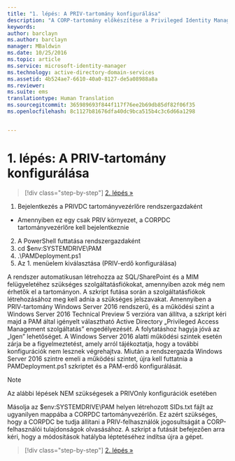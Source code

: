 ```yaml
---
title: "1. lépés: A PRIV-tartomány konfigurálása"
description: "A CORP-tartomány előkészítése a Privileged Identity Manager által szkriptek útján kezelt meglévő vagy új identitásokkal"
keywords: 
author: barclayn
ms.author: barclayn
manager: MBaldwin
ms.date: 10/25/2016
ms.topic: article
ms.service: microsoft-identity-manager
ms.technology: active-directory-domain-services
ms.assetid: 4b524ae7-6610-40a0-8127-de5a08988a8a
ms.reviewer: 
ms.suite: ems
translationtype: Human Translation
ms.sourcegitcommit: 365989693f844f117f76ee2b69db85df82f06f35
ms.openlocfilehash: 8c1127b81676dfa40dc9bca515b4c3c6d66a1298


---
```

# <a name="step-1-configuring-the-priv-domain"></a>1. lépés: A PRIV-tartomány konfigurálása

>[!div class="step-by-step"]
[2. lépés »](sp1-step2-configuring-corp-domain.md)

1. Bejelentkezés a PRIVDC tartományvezérlőre rendszergazdaként
  * Amennyiben ez egy csak PRIV környezet, a CORPDC tartományvezérlőre kell bejelentkeznie
2. A PowerShell futtatása rendszergazdaként
3. cd $env:SYSTEMDRIVE\PAM
4. .\PAMDeployment.ps1
5. Az 1. menüelem kiválasztása (PRIV-erdő konfigurálása)


A rendszer automatikusan létrehozza az SQL/SharePoint és a MIM felügyeletéhez szükséges szolgáltatásfiókokat, amennyiben azok még nem érhetők el a tartományon. A szkript futása során a szolgáltatásfiókok létrehozásához meg kell adnia a szükséges jelszavakat.
Amennyiben a PRIV-tartomány Windows Server 2016 rendszerű, és a működési szint a Windows Server 2016 Technical Preview 5 verzióra van állítva, a szkript kéri majd a PAM által igényelt választható Active Directory „Privileged Access Management szolgáltatás” engedélyezését. A folytatáshoz hagyja jóvá az „Igen” lehetőséget.
A Windows Server 2016 alatti működési szintek esetén zárja be a figyelmeztetést, amely arról tájékoztatja, hogy a további konfigurációk nem lesznek végrehajtva. Miután a rendszergazda Windows Server 2016 szintre emeli a működési szintet, újra kell futtatnia a PAMDeployment.ps1 szkriptet és a PAM-erdő konfigurálását.

>[!NOTE]
>Az alábbi lépések NEM szükségesek a PRIVOnly konfigurációk esetében

Másolja az $env:SYSTEMDRIVE\PAM helyen létrehozott SIDs.txt fájlt az ugyanilyen mappába a CORPDC tartományvezérlőn. Ez azért szükséges, hogy a CORPDC be tudja állítani a PRIV-felhasználók jogosultságát a CORP-felhasználói tulajdonságok olvasásához.
A szkript a futását befejezően arra kéri, hogy a módosítások hatályba léptetéséhez indítsa újra a gépet.

>[!div class="step-by-step"]
[2. lépés »](sp1-step2-configuring-corp-domain.md)



<!--HONumber=Nov16_HO2-->


